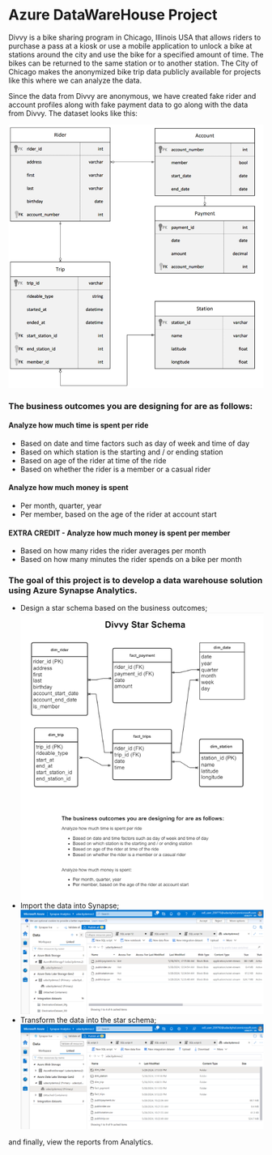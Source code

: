# Azure DataWareHouse Project

Divvy is a bike sharing program in Chicago, Illinois USA that allows riders to purchase a pass at a kiosk or use a mobile application to unlock a bike at stations around the city and use the bike for a specified amount of time. The bikes can be returned to the same station or to another station. The City of Chicago makes the anonymized bike trip data publicly available for projects like this where we can analyze the data.

Since the data from Divvy are anonymous, we have created fake rider and account profiles along with fake payment data to go along with the data from Divvy. The dataset looks like this:

![divvy erp diagram](files/divvy-erd.png)

### The business outcomes you are designing for are as follows:

#### Analyze how much time is spent per ride
* Based on date and time factors such as day of week and time of day
* Based on which station is the starting and / or ending station
* Based on age of the rider at time of the ride
* Based on whether the rider is a member or a casual rider

#### Analyze how much money is spent
* Per month, quarter, year
* Per member, based on the age of the rider at account start

#### EXTRA CREDIT - Analyze how much money is spent per member
* Based on how many rides the rider averages per month
* Based on how many minutes the rider spends on a bike per month

### The goal of this project is to develop a data warehouse solution using Azure Synapse Analytics.

* Design a star schema based on the business outcomes;
![divvy star schema](files/divvy_star_schema.png)
* Import the data into Synapse;
![import data into azure blob storage](files/azure_blog_storage_for_tables.png)
* Transform the data into the star schema;
![Generating the facts and dimensions for the data](files/facts_and_dimensions.png)

and finally, view the reports from Analytics.


